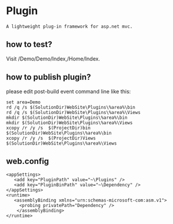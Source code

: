 # Plugin

    A lightweight plug-in framework for asp.net mvc.
    
## how to test?

   Visit /Demo/Demo/Index,/Home/Index.

## how to publish plugin?
   please edit post-build event command line like this:
   
    set area=Demo
    rd /q /s $(SolutionDir)WebSite\Plugins\%area%\bin
    rd /q /s $(SolutionDir)WebSite\Plugins\%area%\Views
    mkdir $(SolutionDir)WebSite\Plugins\%area%\bin
    mkdir $(SolutionDir)WebSite\Plugins\%area%\Views
    xcopy /r /y /s  $(ProjectDir)bin $(SolutionDir)WebSite\Plugins\%area%\bin
    xcopy /r /y /s  $(ProjectDir)Views $(SolutionDir)WebSite\Plugins\%area%\Views
   

## web.config
    <appSettings>
       <add key="PluginPath" value="~\Plugins" />
       <add key="PluginBinPath" value="~\Dependency" />
    </appSettings>
    <runtime>
       <assemblyBinding xmlns="urn:schemas-microsoft-com:asm.v1">
         <probing privatePath="Dependency" />
        </assemblyBinding>
    </runtime>
